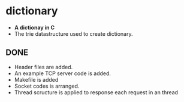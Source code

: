 # dictionary
- **A dictionay in C**
- The trie datastructure used to create dictionary.

## DONE
- Header files are added.
- An example TCP server code is added.
- Makefile is added
- Socket codes is arranged.
- Thread scructure is applied to response each request in an thread


